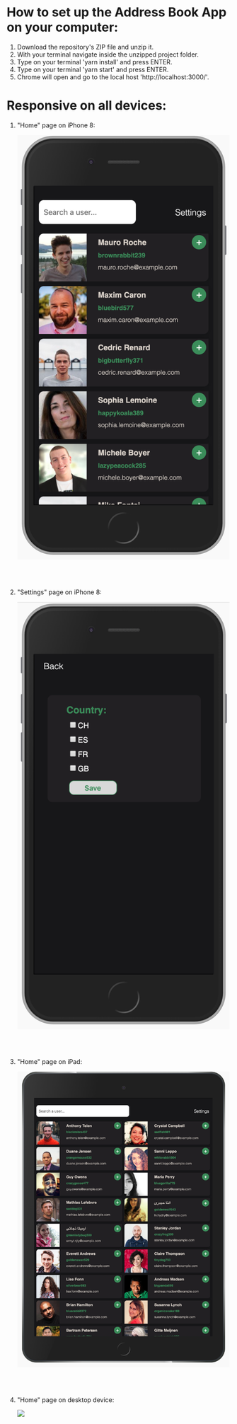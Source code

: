 # How to set up the Address Book App on your computer:

1. Download the repository's ZIP file and unzip it.
2. With your terminal navigate inside the unzipped project folder.
3. Type on your terminal 'yarn install' and press ENTER.
4. Type on your terminal 'yarn start' and press ENTER.
5. Chrome will open and go to the local host 'http://localhost:3000/'.

# Responsive on all devices:

1. "Home" page on iPhone 8:

   ![](images/image01.png)

<br /><br />

2. "Settings" page on iPhone 8:

   ![](images/image02.png)

<br /><br />

3. "Home" page on iPad:

   ![](images/image03.png)

<br /><br />

4. "Home" page on desktop device:

   ![](images/image04.png)